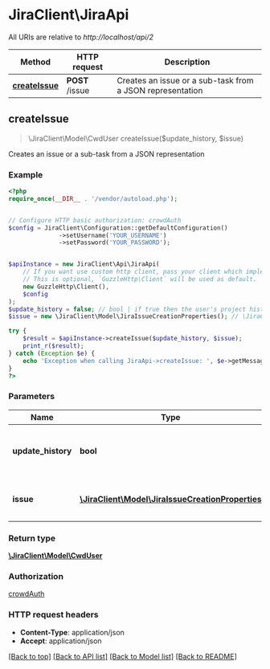 # JiraClient\JiraApi

All URIs are relative to *http://localhost/api/2*

Method | HTTP request | Description
------------- | ------------- | -------------
[**createIssue**](JiraApi.md#createIssue) | **POST** /issue | Creates an issue or a sub-task from a JSON representation



## createIssue

> \JiraClient\Model\CwdUser createIssue($update_history, $issue)

Creates an issue or a sub-task from a JSON representation

### Example

```php
<?php
require_once(__DIR__ . '/vendor/autoload.php');


// Configure HTTP basic authorization: crowdAuth
$config = JiraClient\Configuration::getDefaultConfiguration()
              ->setUsername('YOUR_USERNAME')
              ->setPassword('YOUR_PASSWORD');


$apiInstance = new JiraClient\Api\JiraApi(
    // If you want use custom http client, pass your client which implements `GuzzleHttp\ClientInterface`.
    // This is optional, `GuzzleHttp\Client` will be used as default.
    new GuzzleHttp\Client(),
    $config
);
$update_history = false; // bool | if true then the user's project history is updated
$issue = new \JiraClient\Model\JiraIssueCreationProperties(); // \JiraClient\Model\JiraIssueCreationProperties | The specification of the issue to create

try {
    $result = $apiInstance->createIssue($update_history, $issue);
    print_r($result);
} catch (Exception $e) {
    echo 'Exception when calling JiraApi->createIssue: ', $e->getMessage(), PHP_EOL;
}
?>
```

### Parameters


Name | Type | Description  | Notes
------------- | ------------- | ------------- | -------------
 **update_history** | **bool**| if true then the user&#39;s project history is updated | [optional] [default to false]
 **issue** | [**\JiraClient\Model\JiraIssueCreationProperties**](../Model/JiraIssueCreationProperties.md)| The specification of the issue to create | [optional]

### Return type

[**\JiraClient\Model\CwdUser**](../Model/CwdUser.md)

### Authorization

[crowdAuth](../../README.md#crowdAuth)

### HTTP request headers

- **Content-Type**: application/json
- **Accept**: application/json

[[Back to top]](#) [[Back to API list]](../../README.md#documentation-for-api-endpoints)
[[Back to Model list]](../../README.md#documentation-for-models)
[[Back to README]](../../README.md)

